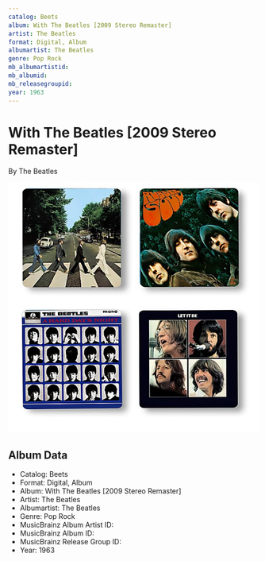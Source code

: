 ```yaml
---
catalog: Beets
album: With The Beatles [2009 Stereo Remaster]
artist: The Beatles
format: Digital, Album
albumartist: The Beatles
genre: Pop Rock
mb_albumartistid: 
mb_albumid: 
mb_releasegroupid: 
year: 1963
---
```


# With The Beatles [2009 Stereo Remaster]

By The Beatles

![](../../assets/beetscovers/The_Beatles-With_The_Beatles_[2009_Stereo_Remaster].jpg)

## Album Data

- Catalog: Beets
- Format: Digital, Album
- Album: With The Beatles [2009 Stereo Remaster]
- Artist: The Beatles
- Albumartist: The Beatles
- Genre: Pop Rock
- MusicBrainz Album Artist ID: 
- MusicBrainz Album ID: 
- MusicBrainz Release Group ID: 
- Year: 1963

